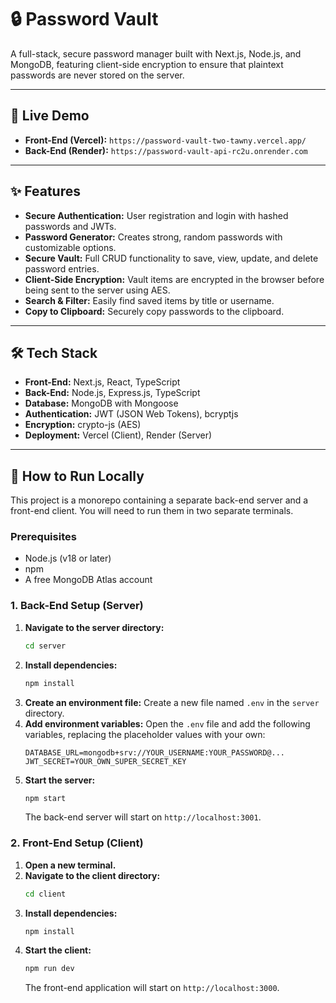 # 🔒 Password Vault

A full-stack, secure password manager built with Next.js, Node.js, and MongoDB, featuring client-side encryption to ensure that plaintext passwords are never stored on the server.

---

## 🚀 Live Demo

* **Front-End (Vercel):** `https://password-vault-two-tawny.vercel.app/`
* **Back-End (Render):** `https://password-vault-api-rc2u.onrender.com`

---

## ✨ Features

* **Secure Authentication:** User registration and login with hashed passwords and JWTs.
* **Password Generator:** Creates strong, random passwords with customizable options.
* **Secure Vault:** Full CRUD functionality to save, view, update, and delete password entries.
* **Client-Side Encryption:** Vault items are encrypted in the browser before being sent to the server using AES.
* **Search & Filter:** Easily find saved items by title or username.
* **Copy to Clipboard:** Securely copy passwords to the clipboard.

---

## 🛠️ Tech Stack

* **Front-End:** Next.js, React, TypeScript
* **Back-End:** Node.js, Express.js, TypeScript
* **Database:** MongoDB with Mongoose
* **Authentication:** JWT (JSON Web Tokens), bcryptjs
* **Encryption:** crypto-js (AES)
* **Deployment:** Vercel (Client), Render (Server)

---

## 🏃 How to Run Locally

This project is a monorepo containing a separate back-end server and a front-end client. You will need to run them in two separate terminals.

### **Prerequisites**
* Node.js (v18 or later)
* npm
* A free MongoDB Atlas account

### **1. Back-End Setup (Server)**

1.  **Navigate to the server directory:**
    ```bash
    cd server
    ```
2.  **Install dependencies:**
    ```bash
    npm install
    ```
3.  **Create an environment file:** Create a new file named `.env` in the `server` directory.
4.  **Add environment variables:** Open the `.env` file and add the following variables, replacing the placeholder values with your own:
    ```env
    DATABASE_URL=mongodb+srv://YOUR_USERNAME:YOUR_PASSWORD@...
    JWT_SECRET=YOUR_OWN_SUPER_SECRET_KEY
    ```
5.  **Start the server:**
    ```bash
    npm start
    ```
    The back-end server will start on `http://localhost:3001`.

### **2. Front-End Setup (Client)**

1.  **Open a new terminal.**
2.  **Navigate to the client directory:**
    ```bash
    cd client
    ```
3.  **Install dependencies:**
    ```bash
    npm install
    ```
4.  **Start the client:**
    ```bash
    npm run dev
    ```
    The front-end application will start on `http://localhost:3000`.